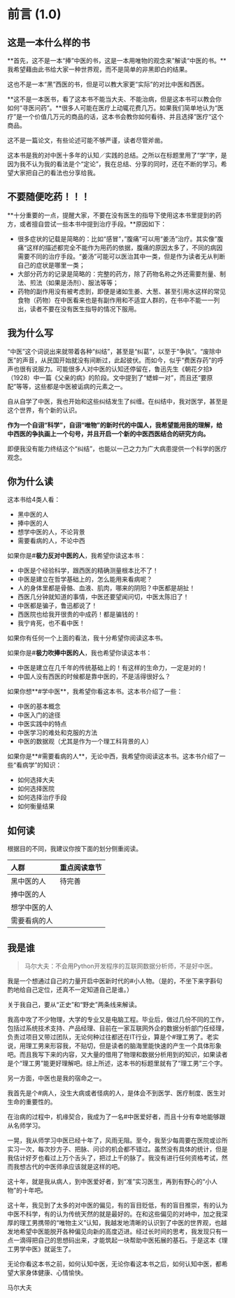 # 前言 \(1.0\)

## 这是一本什么样的书

**首先，这不是一本“捧”中医的书，这是一本用唯物的观念来”解读“中医的书。**我希望藉由此书给大家一种世界观，而不是简单的非黑即白的结果。

这也不是一本“黑”西医的书，但是可以教大家更“实际”的对比中医和西医。

**这不是一本医书，看了这本书不能当大夫、不能治病，但是这本书可以教会你如何“寻医问药”。**很多人可能在医疗上动辄花费几万。如果我们简单地认为“医疗”是一个价值几万元的商品的话，这本书会教你如何看待、并且选择”医疗“这个商品。

这不是一篇论文，有些论述可能不够严谨，读者尽管斧凿。

这本书是我的对中医十多年的认知／实践的总结。之所以在标题里用了“学”字，是因为我不认为我的看法是个“定论”，我在总结、分享的同时，还在不断的学习。希望大家把自己的看法也分享给我。

## 不要随便吃药！！！

**十分重要的一点，提醒大家，不要在没有医生的指导下使用这本书里提到的药方，或者擅自尝试一些本书中提到治疗手段。**原因如下：

* 很多症状的记载是简略的：比如“感冒”，”腹痛”可以用“姜汤”治疗。其实像”腹痛“这样的描述都完全不能作为用药的依据，腹痛的原因太多了，不同的病因需要不同的治疗手段。“姜汤”可能可以医治其中一类，但是作为读者无从判断自己的症状是哪里一类；
* 大部分药方的记录是简略的：完整的药方，除了药物名称之外还需要剂量、制法、煎法（如果是汤剂）、服法等等；
* 药物的副作用没有被考虑到，即便是诸如生姜、大葱、甚至引用水这样的常见食物（药物）在中医看来也是有副作用和不适宜人群的，在书中不能一一列出，读者不要在没有医生指导的情况下服用。

## 我为什么写

“中医”这个词说出来就带着各种“纠结”，甚至是“纠葛”，以至于“争执”。“废除中医”的声音，从民国开始就没有间断过，此起彼伏。而如今，似乎“费医存药”的呼声也很有说服力。可能很多人对中医的认知还停留在，鲁迅先生《朝花夕拾》（1928）中一篇《父亲的病》的阶段。文中提到了“蟋蟀一对”，而且还“要原配”等等，这些都是中医被诟病的元素之一。

自从自学了中医，我也开始和这些纠结发生了纠缠。在纠结中，我对医学，甚至是这个世界，有个新的认识。

**作为一个自诩“科学”，自诩“唯物”的新时代的中国人，我希望能用我的理解，给中西医的争执画上一个句号，并且开启一个新的中医西医结合的研究方向。**

即便我没有能力终结这个“纠结”，也能以一己之力为广大病患提供一个科学的医疗观念。

## 你为什么读

这本书给4类人看：

* 黑中医的人
* 捧中医的人
* 想学中医的人，不论背景
* 需要看病的人，不论中西

如果你是\#**极力反对中医的人**，我希望你读这本书：

* 中医是个经验科学，跟西医的精确测量根本比不了！
* 中医是建立在哲学基础上的，怎么能用来看病呢？
* 人的身体里都是骨骼、血液、肌肉，哪来的阴阳？中医都是胡扯！
* 西医几分钟就知道的事情，中医还要望闻问切，中医太陈旧了！
* 中医都是骗子，鲁迅都说了！
* 西医院也给我开很贵的中成药！都是骗钱的！
* 我宁肯死，也不看中医！

如果你有任何一个上面的看法，我十分希望你阅读这本书。

如果你是\#**极力吹捧中医的人**，我也希望你读这本书：

* 中医是建立在几千年的传统基础上的！有这样的生命力，一定是对的！
* 中国人没有西医的时候都是靠中医的，不是活得很好么？

如果你想**\#学中医**，我希望你看这本书。这本书介绍了一些：

* 中医的基本概念 
* 中医入门的途径 
* 中医实践中的特点
* 中医学习的难处和克服的方法
* 中医的数据观（尤其是作为一个理工科背景的人）

如果你是**\#需要看病的人**，无论中西，我希望你阅读这本书。这本书介绍了一些“看病学”的知识：

* 如何选择大夫
* 如何选择医院 
* 如何选择治疗手段 
* 如何衡量结果

## 如何读

根据目的不同，我建议你按下面的划分侧重阅读。

| 人群 | 重点阅读章节 |
| :--- | :--- |
| 黑中医的人 | 待完善 |
| 捧中医的人 |  |
| 想学中医的人 |  |
| 需要看病的人 |  |

## 我是谁

> 马尔大夫：不会用Python开发程序的互联网数据分析师，不是好中医。

我是一个想通过自己的力量开启中医新时代的\#小人物。（是的，不坐下来字斟句酌地给自己定位，还真不一定知道自己是谁。）

关于我自己，要从“正史”和“野史”两条线来解读。

我高中攻了不少物理，大学的专业又是电脑工程。毕业后，做过几份不同的工作，包括过系统技术支持、产品经理、目前在一家互联网外企的数据分析部门任经理，负责过项目又带过团队，无论何种过往都还在IT行业，算是个\#理工男了。老实说，用理工男来形容我，不贴切，但是读者的脑海里能快速的产生一个具体形象吧。而且我写下来的内容，又大量的借用了物理和数据分析用到的知识，如果读者是个“理工男”能更好理解吧。综上所述，这本书的标题里就有了“理工男”三个字。

另一方面，中医也是我的宿命之一。

我首先是个\#病人，没生大病或者怪病的人，是体会不到医学、医疗制度、医生对生命的重要性的。

在治病的过程中，机缘契合，我成为了一名\#中医爱好者，而且十分有幸地能够跟从名师学习。

一晃，我从师学习中医已经十年了，风雨无阻。至今，我至少每周要在医院或诊所实习一次，每次抄方子、把脉、问诊的机会都不错过。虽然没有具体的统计，但是我估计好歹也看过上万个舌头了，把过上千的脉了。我没有进行任何资格考试，然而我想古代的中医师承应该就是这样的吧。

这十年，就是我从病人，到中医爱好者，到“准”实习医生，再到有野心的“小人物”的十年吧。

这十年，我见到了太多的对中医的偏见，有的盲目贬低，有的盲目推崇，有的认为中医不科学，有的认为传统天然的就是最好的。在和这些偏见的对峙中，加之我深厚的理工男携带的“唯物主义”认知，我越发地清晰的认识到了中医的世界观，也越发地希望中医能脱开各种偏见向新的高度迈进。经过长时间的思考，我发现只有一点一滴得把自己的思想码出来，才能筑起一块帮助中医拓展的基石。于是这本《理工男学中医》就诞生了。

无论你看这本书之前，如何认知中医，无论你看这本书之后，如何认知中医，都希望大家身体健康、心情愉快。

马尔大夫


